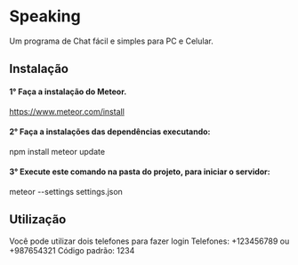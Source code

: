 # Speaking
Um programa de Chat fácil e simples para PC e Celular.

## Instalação
#### 1° Faça a instalação do Meteor.
https://www.meteor.com/install

#### 2° Faça a instalações das dependências executando:
npm install
meteor update

#### 3° Execute este comando na pasta do projeto, para iniciar o servidor:
meteor --settings settings.json

## Utilização
Você pode utilizar dois telefones para fazer login
Telefones: +123456789 ou +987654321
Código padrão: 1234